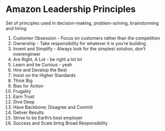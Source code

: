 # Amazon Leadership Principles

Set of principles used in decision-making, problem-solving, brainstorming and hiring

1. Customer Obsession - Focus on customers rather than the competition
2. Ownership - Take responsibility for whatever it is you’re building
3. Invent and Simplify - Always look for the simplest solution, don’t overengineer
4. Are Right, A Lot - be right a lot lol
5. Learn and be Curious - yeah
6. Hire and Develop the Best
7. Insist on the Higher Standards
8. Think Big
9. Bias for Action
10. Frugality
11. Earn Trust
12. Dive Deep
13. Have Backbone; Disagree and Commit
14. Deliver Results
15. Strive to be Earth’s best employer
16. Success and Scale bring Broad Responsibility